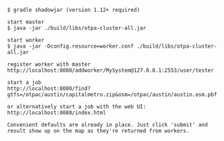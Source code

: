     $ gradle shadowjar (version 1.12+ required)

    start master
    $ java -jar ./build/libs/otpa-cluster-all.jar

    start worker
    $ java -jar -Dconfig.resource=worker.conf ./build/libs/otpa-cluster-all.jar

   	register worker with master
   	http://localhost:8080/addworker/MySystem@127.0.0.1:2553/user/tester

   	start a job
   	http://localhost:8080/find?gtfs=/otpac/austin/capitalmetro.zip&osm=/otpac/austin/austin.osm.pbf

    or alternatively start a job with the web UI:
    http://localhost:8080/index.html

    Convenient defaults are already in place. Just click 'submit' and result show up on the map as they're returned from workers.